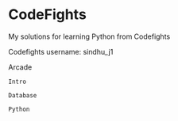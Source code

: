 # CodeFights

My solutions for learning Python from Codefights

Codefights username: sindhu_j1

Arcade

    Intro 

    Database 

    Python
